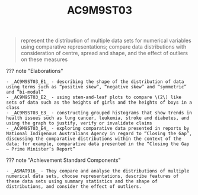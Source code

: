 ﻿---
backlinks:
- title: Learning Areas
  url: /sense/Teaching/Curriculum/v9/v9-learning-areas.html
tags: australian-curriculum
title: AC9M9ST03
type: note
---
> represent the distribution of multiple data sets for numerical variables using comparative representations; compare data distributions with consideration of centre, spread and shape, and the effect of outliers on these measures

??? note "Elaborations"

	- _AC9M9ST03_E1_ - describing the shape of the distribution of data using terms such as “positive skew”, “negative skew” and “symmetric” and “bi-modal”
	- _AC9M9ST03_E2_ - using stem-and-leaf plots to compare \(2\) like sets of data such as the heights of girls and the heights of boys in a class
	- _AC9M9ST03_E3_ - constructing grouped histograms that show trends in health issues such as lung cancer, leukemia, stroke and diabetes, and using the graph to justify, verify or invalidate claims
	- _AC9M9ST03_E4_ - exploring comparative data presented in reports by National Indigenous Australians Agency in regard to “Closing the Gap”, discussing the comparative distributions within the context of the data; for example, comparative data presented in the “Closing the Gap – Prime Minister’s Report”
??? note "Achievement Standard Components"

	- _ASMAT916_ - They compare and analyse the distributions of multiple numerical data sets, choose representations, describe features of these data sets using summary statistics and the shape of distributions, and consider the effect of outliers.